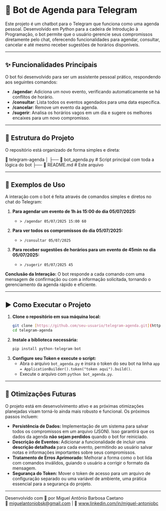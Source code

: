 # 🤖 Bot de Agenda para Telegram

Este projeto é um chatbot para o Telegram que funciona como uma agenda pessoal. Desenvolvido em Python para a cadeira de Introdução à Programação, o bot permite que o usuário gerencie seus compromissos diretamente pelo chat, oferecendo funcionalidades para agendar, consultar, cancelar e até mesmo receber sugestões de horários disponíveis.

---

## ✨ Funcionalidades Principais

O bot foi desenvolvido para ser um assistente pessoal prático, respondendo aos seguintes comandos:

- **/agendar**: Adiciona um novo evento, verificando automaticamente se há conflitos de horário.
- **/consultar**: Lista todos os eventos agendados para uma data específica.
- **/cancelar**: Remove um evento da agenda.
- **/sugerir**: Analisa os horários vagos em um dia e sugere os melhores encaixes para um novo compromisso.

---

## 📁 Estrutura do Projeto

O repositório está organizado de forma simples e direta:

📂 telegram-agenda
│
├── 🐍 bot_agenda.py      # Script principal com toda a lógica do bot
├── 📄 README.md          # Este arquivo

---

## 💬 Exemplos de Uso

A interação com o bot é feita através de comandos simples e diretos no chat do Telegram:

1.  **Para agendar um evento de 1h às 15:00 do dia 05/07/2025:**
    - `> /agendar 05/07/2025 15:00 60`

2.  **Para ver todos os compromissos do dia 05/07/2025:**
    - `> /consultar 05/07/2025`

3.  **Para receber sugestões de horários para um evento de 45min no dia 05/07/2025:**
    - `> /sugerir 05/07/2025 45`

**Conclusão da Interação:** O bot responde a cada comando com uma mensagem de confirmação ou com a informação solicitada, tornando o gerenciamento da agenda rápido e eficiente.

---

## ▶️ Como Executar o Projeto

1.  **Clone o repositório em sua máquina local:**
    ```bash
    git clone [https://github.com/seu-usuario/telegram-agenda.git](https://github.com/seu-usuario/telegram-agenda.git)
    cd telegram-agenda
    ```
2.  **Instale a biblioteca necessária:**
    ```python
    pip install python-telegram-bot
    ```
3.  **Configure seu Token e execute o script:**
    - Abra o arquivo `bot_agenda.py` e insira o token do seu bot na linha `app = ApplicationBuilder().token("token aqui").build()`.
    - Execute o arquivo com `python bot_agenda.py`.

---

## 🚀 Otimizações Futuras

O projeto está em desenvolvimento ativo e as próximas otimizações planejadas visam torná-lo ainda mais robusto e funcional. Os próximos passos incluem:

- **Persistência de Dados:** Implementação de um sistema para salvar todos os compromissos em um arquivo (JSON). Isso garantirá que os dados da agenda **não sejam perdidos** quando o bot for reiniciado.
- **Descrição de Eventos:** Adicionar a funcionalidade de incluir uma **descrição detalhada** para cada evento, permitindo ao usuário salvar notas e informações importantes sobre seus compromissos.
- **Tratamento de Erros Aprimorado:** Melhorar a forma como o bot lida com comandos inválidos, guiando o usuário a corrigir o formato da mensagem.
- **Segurança do Token:** Mover o token de acesso para um arquivo de configuração separado ou uma variável de ambiente, uma prática essencial para a segurança do projeto.

---

Desenvolvido com 🧠 por Miguel Antônio Barbosa Caetano  
📧 miguelantoniobsk@gmail.com | 💼 www.linkedin.com/in/miguel-antoniobc
